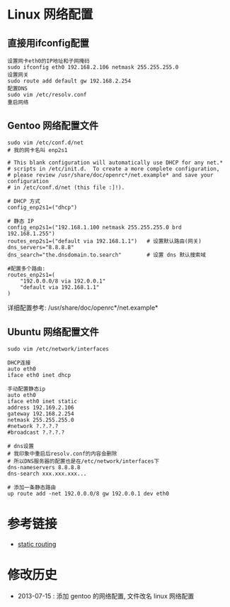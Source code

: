 <!-- title : Linux Network Configuration -->

# Linux 网络配置 #

## 直接用ifconfig配置 ##

	设置网卡eth0的IP地址和子网掩码
	sudo ifconfig eth0 192.168.2.106 netmask 255.255.255.0
	设置网关
	sudo route add default gw 192.168.2.254
	配置DNS
	sudo vim /etc/resolv.conf
	重启网络

## Gentoo 网络配置文件 ##

	sudo vim /etc/conf.d/net
	# 我的网卡名叫 enp2s1
	
	# This blank configuration will automatically use DHCP for any net.*
	# scripts in /etc/init.d.  To create a more complete configuration,
	# please review /usr/share/doc/openrc*/net.example* and save your configuration
	# in /etc/conf.d/net (this file :]!).

	# DHCP 方式
	config_enp2s1=("dhcp")

	# 静态 IP
	config_enp2s1=("192.168.1.100 netmask 255.255.255.0 brd 192.168.1.255")
	routes_enp2s1=("default via 192.168.1.1")	# 设置默认路由(网关)
	dns_servers="8.8.8.8"
	dns_search="the.dnsdomain.to.search"		# 设置 dns 默认搜索域

	#配置多个路由:
	routes_enp2s1=(
		"192.0.0.0/8 via 192.0.0.1"
		"default via 192.168.1.1"
	)

详细配置参考: /usr/share/doc/openrc\*/net.example\*

## Ubuntu 网络配置文件 ##

	sudo vim /etc/network/interfaces

	DHCP连接
	auto eth0
	iface eth0 inet dhcp

	手动配置静态ip
	auto eth0
	iface eth0 inet static
	address 192.169.2.106
	gateway 192.168.2.254
	netmask 255.255.255.0
	#network ?.?.?.?
	#broadcast ?.?.?.?

	# dns设置
	# 我印象中重启后resolv.conf的内容会删除
	# 所以DNS服务器的配置也是在/etc/network/interfaces下
	dns-nameservers 8.8.8.8
	dns-search xxx.xxx.xxx...

	# 添加一条静态路由
	up route add -net 192.0.0.0/8 gw 192.0.0.1 dev eth0

# 参考链接 #

* [static routing](http://wiki.gentoo.org/wiki/Static_Routing)


# 修改历史 #
* 2013-07-15 : 添加 gentoo 的网络配置, 文件改名 linux 网络配置
